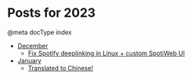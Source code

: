 # Posts for 2023

@meta docType index

 * [December](md_gen/2023/12.md)
    * [Fix Spotify deeplinking in Linux + custom SpotiWeb UI](md_gen/2023/12.md#fixspotifydeeplinkinginlinuxcustomspotiwebui)
 * [January](md_gen/2023/1.md)
    * [Translated to Chinese!](md_gen/2023/1.md#translatedtochinese)